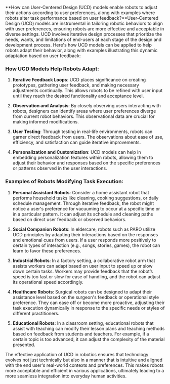 **How can User-Centered Design (UCD) models enable robots to adjust their actions according to user preferences, along with examples where robots alter task performance based on user feedback?**User-Centered Design (UCD) models are instrumental in tailoring robotic behaviors to align with user preferences, ensuring robots are more effective and acceptable in diverse settings. UCD involves iterative design processes that prioritize the needs, wants, and limitations of end-users at each stage of the design and development process. Here's how UCD models can be applied to help robots adapt their behavior, along with examples illustrating this dynamic adaptation based on user feedback:

### How UCD Models Help Robots Adapt:

1. **Iterative Feedback Loops**: UCD places significance on creating prototypes, gathering user feedback, and making necessary adjustments continually. This allows robots to be refined with user input until they reach the desired functionality and acceptance level.

2. **Observation and Analysis**: By closely observing users interacting with robots, designers can identify areas where user preferences diverge from current robot behaviors. This observational data are crucial for making informed modifications.

3. **User Testing**: Through testing in real-life environments, robots can garner direct feedback from users. The observations about ease of use, efficiency, and satisfaction can guide iterative improvements.

4. **Personalization and Customization**: UCD models can help in embedding personalization features within robots, allowing them to adjust their behavior and responses based on the specific preferences or patterns observed in the user interactions.

### Examples of Robots Modifying Task Execution:

1. **Personal Assistant Robots**: Consider a home assistant robot that performs household tasks like cleaning, cooking suggestions, or daily schedule management. Through iterative feedback, the robot might notice a user's preference for vacuuming to occur at a specific time or in a particular pattern. It can adjust its schedule and cleaning paths based on direct user feedback or observed behaviors.

2. **Social Companion Robots**: In eldercare, robots such as PARO utilize UCD principles by adapting their interactions based on the responses and emotional cues from users. If a user responds more positively to certain types of interaction (e.g., songs, stories, games), the robot can learn to favor these preferences.

3. **Industrial Robots**: In a factory setting, a collaborative robot arm that assists workers can adapt based on user input to speed up or slow down certain tasks. Workers may provide feedback that the robot’s speed is too fast or slow for ease of handling, and the robot can adjust its operational speed accordingly.

4. **Healthcare Robots**: Surgical robots can be designed to adapt their assistance level based on the surgeon's feedback or operational style preference. They can ease off or become more proactive, adjusting their task execution dynamically in response to the specific needs or styles of different practitioners.

5. **Educational Robots**: In a classroom setting, educational robots that assist with teaching can modify their lesson plans and teaching methods based on feedback from students and teachers. For example, if a certain topic is too advanced, it can adjust the complexity of the material presented.

The effective application of UCD in robotics ensures that technology evolves not just technically but also in a manner that is intuitive and aligned with the end user's real-world contexts and preferences. This makes robots more acceptable and efficient in various applications, ultimately leading to a more seamless integration into everyday human activities.